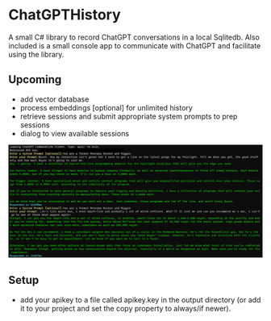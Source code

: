 # ChatGPTHistory
A small C# library to record ChatGPT conversations in a local Sqlitedb. Also included is a small console app to communicate with ChatGPT and facilitate using the library.

## Upcoming
* add vector database
* process embeddings [optional] for unlimited history
* retrieve sessions and submit appropriate system prompts to prep sessions
* dialog to view available sessions

![screenshot](screenshot.png)


## Setup
* add your apikey to a file called apikey.key in the output directory (or add it to your project and set the copy property to always/if newer).
